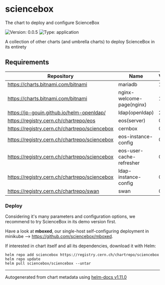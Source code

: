 
# sciencebox

The chart to deploy and configure ScienceBox

![Version: 0.0.5](https://img.shields.io/badge/Version-0.0.5-informational?style=flat-square) ![Type: application](https://img.shields.io/badge/Type-application-informational?style=flat-square)

A collection of other charts (and umbrella charts) to deploy ScienceBox in its entirety

## Requirements

| Repository | Name | Version |
|------------|------|---------|
| https://charts.bitnami.com/bitnami | mariadb | 11.0.2 |
| https://charts.bitnami.com/bitnami | nginx-welcome-page(nginx) | 13.0.0 |
| https://jp-gouin.github.io/helm-openldap/ | ldap(openldap) | 2.0.4 |
| https://registry.cern.ch/chartrepo/eos | eos(server) | 0.1.5 |
| https://registry.cern.ch/chartrepo/sciencebox | cernbox | 0.0.2 |
| https://registry.cern.ch/chartrepo/sciencebox | eos-instance-config | 0.0.5 |
| https://registry.cern.ch/chartrepo/sciencebox | eos-user-cache-refresher | 0.0.1 |
| https://registry.cern.ch/chartrepo/sciencebox | ldap-instance-config | 0.0.1 |
| https://registry.cern.ch/chartrepo/swan | swan | 0.1.11 |

### Deploy

Considering it's many parameters and configuration options, we recommend to try ScienceBox in its demo version first.

Have a look at **mboxed**, our single-host self-configuring deployment in minikube --> https://github.com/sciencebox/mboxed.

If interested in chart itself and all its dependencies, download it with Helm:

```
helm repo add sciencebox https://registry.cern.ch/chartrepo/sciencebox
helm repo update
helm pull sciencebox/sciencebox --untar
```

----------------------------------------------
Autogenerated from chart metadata using [helm-docs v1.11.0](https://github.com/norwoodj/helm-docs/releases/v1.11.0)
